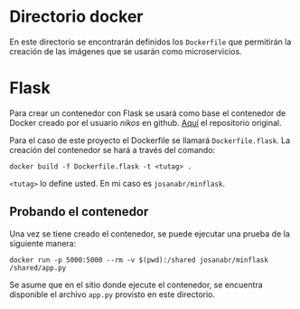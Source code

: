 # Directorio docker

En este directorio se encontrarán definidos los `Dockerfile` que permitirán la creación de las imágenes que se usarán como microservicios.

# Flask

Para crear un contenedor con Flask se usará como base el contenedor de Docker creado por el usuario *nikos* en github. 
[Aquí](https://github.com/nikos/python3-alpine-flask-docker) el repositorio original. 

Para el caso de este proyecto el Dockerfile se llamará `Dockerfile.flask`. La creación del contenedor se hará a través del comando:

```
docker build -f Dockerfile.flask -t <tutag> .
```

`<tutag>` lo define usted. 
En mi caso es `josanabr/minflask`.

## Probando el contenedor

Una vez se tiene creado el contenedor, se puede ejecutar una prueba de la siguiente manera:

```
docker run -p 5000:5000 --rm -v $(pwd):/shared josanabr/minflask /shared/app.py
```

Se asume que en el sitio donde ejecute el contenedor, se encuentra disponible el archivo `app.py` provisto en este directorio.
